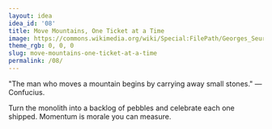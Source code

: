 ```yaml
---
layout: idea
idea_id: '08'
title: Move Mountains, One Ticket at a Time
image: https://commons.wikimedia.org/wiki/Special:FilePath/Georges_Seurat_-_A_Sunday_on_La_Grande_Jatte_--_1884_-_Google_Art_Project.jpg
theme_rgb: 0, 0, 0
slug: move-mountains-one-ticket-at-a-time
permalink: /08/
---
```


"The man who moves a mountain begins by carrying away small stones." — Confucius. 

Turn the monolith into a backlog of pebbles and celebrate each one shipped. Momentum is morale you can measure.
